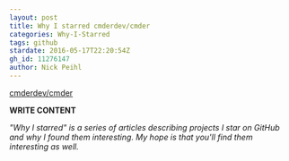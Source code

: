 ```yaml
---
layout: post
title: Why I starred cmderdev/cmder
categories: Why-I-Starred
tags: github
stardate: 2016-05-17T22:20:54Z
gh_id: 11276147
author: Nick Peihl
---
```


[cmderdev/cmder](https://github.com/cmderdev/cmder)

**WRITE CONTENT**

*"Why I starred" is a series of articles describing projects I star on GitHub and why I found them interesting. My hope is that you'll find them interesting as well.*

